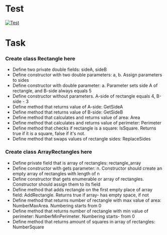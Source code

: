 # Test
[![Test](actions/workflows/dotnet-desktop.yml/badge.svg?branch=main)](actions/workflows/dotnet-desktop.yml)

# Task
### Create class Rectangle here

- Define two private double fields: sideA, sideB
- Define constructor with two double parameters: a, b. Assign parameters to sides
- Define constructor with double parameter: a. Parameter sets side A of rectangle, and B-side always equals 5
- Define constructor without parameters. A-side of rectangle equals 4, B-side - 3
- Define method that returns value of A-side: GetSideA
- Define method that returns value of B-side: GetSideB
- Define method that calculates and returns value of area: Area
- Define method that calculates and returns value of perimeter: Perimeter
- Define method that checks if rectangle is a square: IsSquare. Returns true if it is a square, false if it's not.
- Define method that swaps values of rectangle sides: ReplaceSides



### Create class ArrayRectangles here

- Define private field that is array of rectangles: rectangle_array
- Define constructor with gets parameter: n. Constructor should create an empty array of rectangles with length of n
- Define constructor that gets enumerable or array of rectangles. Constructor should assign them to its field
- Define method that adds rectangle on the first empty place of array field: AddRectangle. Returns true if array- has empty space, if not
- Define method that returns number of rectangle with max value of area: NumberMaxArea. Numbering starts from 0
- Define method that returns number of rectangle with min value of perimeter: NumberMinPerimeter. Numbering starts- from 0
- Define method that returns amount of squares in array of rectangles: NumberSquare
